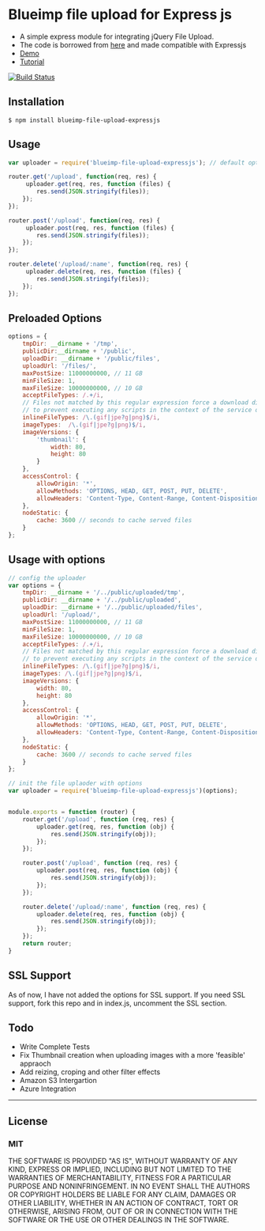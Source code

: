 # Blueimp file upload for Express js

* A simple express module for integrating jQuery File Upload.
* The code is borrowed from [here](https://github.com/blueimp/jQuery-File-Upload/tree/master/server/node) and made compatible with Expressjs 
* [Demo](http://expressjs-fileupload.cloudno.de/)
* [Tutorial](http://thejackalofjavascript.com/uploading-files-made-fun)

[![Build Status](https://travis-ci.org/arvindr21/blueimp-file-upload-expressjs.svg?branch=master)](https://travis-ci.org/arvindr21/blueimp-file-upload-expressjs)

## Installation

    $ npm install blueimp-file-upload-expressjs

## Usage
```js
var uploader = require('blueimp-file-upload-expressjs'); // default options

router.get('/upload', function(req, res) {
     uploader.get(req, res, function (files) {
        res.send(JSON.stringify(files)); 
    });
});

router.post('/upload', function(req, res) {
     uploader.post(req, res, function (files) {
        res.send(JSON.stringify(files)); 
    });
});

router.delete('/upload/:name', function(req, res) {
     uploader.delete(req, res, function (files) {
        res.send(JSON.stringify(files)); 
    });
});
```

## Preloaded Options
```js
options = {
    tmpDir: __dirname + '/tmp',
    publicDir:__dirname + '/public',
    uploadDir: __dirname + '/public/files',
    uploadUrl: '/files/',
    maxPostSize: 11000000000, // 11 GB
    minFileSize: 1,
    maxFileSize: 10000000000, // 10 GB
    acceptFileTypes: /.+/i,
    // Files not matched by this regular expression force a download dialog,
    // to prevent executing any scripts in the context of the service domain:
    inlineFileTypes: /\.(gif|jpe?g|png)$/i,
    imageTypes:  /\.(gif|jpe?g|png)$/i,
    imageVersions: {
        'thumbnail': {
            width: 80,
            height: 80
        }
    },
    accessControl: {
        allowOrigin: '*',
        allowMethods: 'OPTIONS, HEAD, GET, POST, PUT, DELETE',
        allowHeaders: 'Content-Type, Content-Range, Content-Disposition'
    },
    nodeStatic: {
        cache: 3600 // seconds to cache served files
    }
};
```

## Usage with options

```js
// config the uploader
var options = {
    tmpDir: __dirname + '/../public/uploaded/tmp',
    publicDir: __dirname + '/../public/uploaded',
    uploadDir: __dirname + '/../public/uploaded/files',
    uploadUrl: '/upload/',
    maxPostSize: 11000000000, // 11 GB
    minFileSize: 1,
    maxFileSize: 10000000000, // 10 GB
    acceptFileTypes: /.+/i,
    // Files not matched by this regular expression force a download dialog,
    // to prevent executing any scripts in the context of the service domain:
    inlineFileTypes: /\.(gif|jpe?g|png)$/i,
    imageTypes: /\.(gif|jpe?g|png)$/i,
    imageVersions: {
        width: 80,
        height: 80
    },
    accessControl: {
        allowOrigin: '*',
        allowMethods: 'OPTIONS, HEAD, GET, POST, PUT, DELETE',
        allowHeaders: 'Content-Type, Content-Range, Content-Disposition'
    },
    nodeStatic: {
        cache: 3600 // seconds to cache served files
    }
};

// init the file uplaoder with options
var uploader = require('blueimp-file-upload-expressjs')(options);


module.exports = function (router) {
    router.get('/upload', function (req, res) {
        uploader.get(req, res, function (obj) {
            res.send(JSON.stringify(obj));
        });
    });

    router.post('/upload', function (req, res) {
        uploader.post(req, res, function (obj) {
            res.send(JSON.stringify(obj));
        });
    });

    router.delete('/upload/:name', function (req, res) {
        uploader.delete(req, res, function (obj) {
            res.send(JSON.stringify(obj));
        });
    });
    return router;
}
```
## SSL Support

As of now, I have not added the options for SSL support. If you need SSL support, fork this repo and in index.js, uncomment the SSL section.


## Todo

* Write Complete Tests
* Fix Thumbnail creation when uploading images with a more 'feasible' appraoch
* Add reizing, croping and other filter effects 
* Amazon S3 Intergartion 
* Azure Integration

***
## License

### MIT
THE SOFTWARE IS PROVIDED "AS IS", WITHOUT WARRANTY OF ANY KIND, EXPRESS OR
IMPLIED, INCLUDING BUT NOT LIMITED TO THE WARRANTIES OF MERCHANTABILITY,
FITNESS FOR A PARTICULAR PURPOSE AND NONINFRINGEMENT. IN NO EVENT SHALL THE
AUTHORS OR COPYRIGHT HOLDERS BE LIABLE FOR ANY CLAIM, DAMAGES OR OTHER
LIABILITY, WHETHER IN AN ACTION OF CONTRACT, TORT OR OTHERWISE, ARISING FROM,
OUT OF OR IN CONNECTION WITH THE SOFTWARE OR THE USE OR OTHER DEALINGS IN
THE SOFTWARE.
